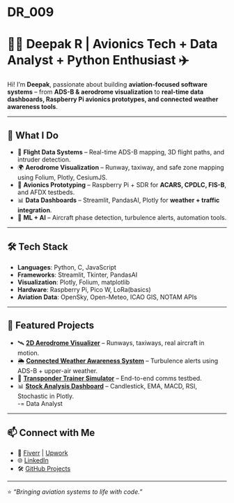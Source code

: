 # DR_009

# 👨‍💻 Deepak R | Avionics Tech + Data Analyst + Python Enthusiast ✈️  

Hi! I’m **Deepak**, passionate about building **aviation-focused software systems** – from **ADS-B & aerodrome visualization** to **real-time data dashboards, Raspberry Pi avionics prototypes, and connected weather awareness tools**.  

---

## 🚀 What I Do
- 🛫 **Flight Data Systems** – Real-time ADS-B mapping, 3D flight paths, and intruder detection.  
- 🌍 **Aerodrome Visualization** – Runway, taxiway, and safe zone mapping using Folium, Plotly, CesiumJS.  
- 📡 **Avionics Prototyping** – Raspberry Pi + SDR for **ACARS, CPDLC, FIS-B**, and AFDX testbeds.  
- 📊 **Data Dashboards** – Streamlit, PandasAI, Plotly for **weather + traffic integration**.  
- 🤖 **ML + AI** – Aircraft phase detection, turbulence alerts, automation tools.  

---

## 🛠️ Tech Stack
- **Languages**: Python, C, JavaScript  
- **Frameworks**: Streamlit,  Tkinter, PandasAI  
- **Visualization**: Plotly, Folium, matplotlib  
- **Hardware**: Raspberry Pi, Pico W, LoRa(basics)  
- **Aviation Data**: OpenSky, Open-Meteo, ICAO GIS, NOTAM APIs  

---

## 📂 Featured Projects
- 🛰️ **[2D Aerodrome Visualizer](#)** – Runways, taxiways, real aircraft in motion.  
- 🌦️ **[Connected Weather Awareness System](#)** – Turbulence alerts using ADS-B + upper-air weather.  
- 📡 **[Transponder Trainer Simulator](#)** – End-to-end comms testbed.  
- 📊 **[Stock Analysis Dashboard](#)** – Candlestick, EMA, MACD, RSI, Stochastic in Plotly.  
-=   Data Analyst

---

## 📫 Connect with Me
- 💼 [Fiverr](#) | [Upwork](#)  
- 🌐 [LinkedIn](#)  
- 🛠️ [GitHub Projects](#)  

---

⭐️ *“Bringing aviation systems to life with code.”*  
